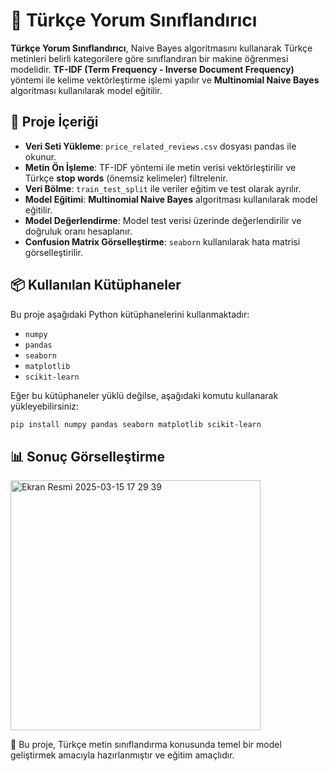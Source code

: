 # 📝 Türkçe Yorum Sınıflandırıcı

**Türkçe Yorum Sınıflandırıcı**, Naive Bayes algoritmasını kullanarak Türkçe metinleri belirli kategorilere göre sınıflandıran bir makine öğrenmesi modelidir. **TF-IDF (Term Frequency - Inverse Document Frequency)** yöntemi ile kelime vektörleştirme işlemi yapılır ve **Multinomial Naive Bayes** algoritması kullanılarak model eğitilir.

## 🚀 Proje İçeriği
- **Veri Seti Yükleme**: `price_related_reviews.csv` dosyası pandas ile okunur.
- **Metin Ön İşleme**: TF-IDF yöntemi ile metin verisi vektörleştirilir ve Türkçe **stop words** (önemsiz kelimeler) filtrelenir.
- **Veri Bölme**: `train_test_split` ile veriler eğitim ve test olarak ayrılır.
- **Model Eğitimi**: **Multinomial Naive Bayes** algoritması kullanılarak model eğitilir.
- **Model Değerlendirme**: Model test verisi üzerinde değerlendirilir ve doğruluk oranı hesaplanır.
- **Confusion Matrix Görselleştirme**: `seaborn` kullanılarak hata matrisi görselleştirilir.

## 📦 Kullanılan Kütüphaneler
Bu proje aşağıdaki Python kütüphanelerini kullanmaktadır:
- `numpy`
- `pandas`
- `seaborn`
- `matplotlib`
- `scikit-learn`

Eğer bu kütüphaneler yüklü değilse, aşağıdaki komutu kullanarak yükleyebilirsiniz:
```bash
pip install numpy pandas seaborn matplotlib scikit-learn
```
## 📊 Sonuç Görselleştirme

<img width="400" alt="Ekran Resmi 2025-03-15 17 29 39" src="https://github.com/user-attachments/assets/c33d0010-e82b-4595-b5bf-28b662c16be5" />

📌 Bu proje, Türkçe metin sınıflandırma konusunda temel bir model geliştirmek amacıyla hazırlanmıştır ve eğitim amaçlıdır.
